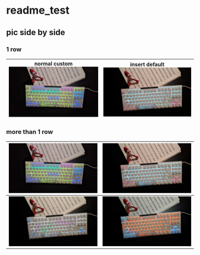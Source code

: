 # readme_test

## pic side by side
### 1 row

| normal custom ![normal_custom](https://raw.githubusercontent.com/antoinemadec/gif/master/openrgb/normal_custom.jpg) | insert default ![insert_default](https://raw.githubusercontent.com/antoinemadec/gif/master/openrgb/insert_default.jpg) |
|:---:|:---:|

### more than 1 row

| ![normal_custom](https://raw.githubusercontent.com/antoinemadec/gif/master/openrgb/normal_custom.jpg) | ![insert_default](https://raw.githubusercontent.com/antoinemadec/gif/master/openrgb/insert_default.jpg) |
|:---:|:---:|
| ![normal_default](https://raw.githubusercontent.com/antoinemadec/gif/master/openrgb/normal_default.jpg) | ![visual_default](https://raw.githubusercontent.com/antoinemadec/gif/master/openrgb/visual_default.jpg) |
